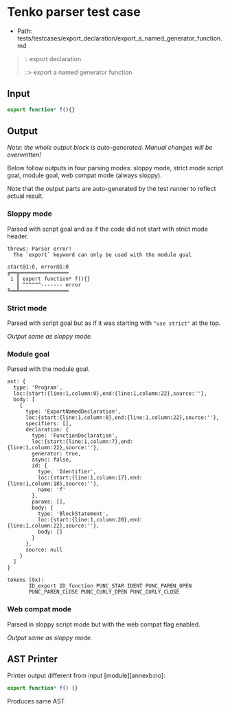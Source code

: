 # Tenko parser test case

- Path: tests/testcases/export_declaration/export_a_named_generator_function.md

> :: export declaration
>
> ::> export a named generator function

## Input

`````js
export function* f(){}
`````

## Output

_Note: the whole output block is auto-generated. Manual changes will be overwritten!_

Below follow outputs in four parsing modes: sloppy mode, strict mode script goal, module goal, web compat mode (always sloppy).

Note that the output parts are auto-generated by the test runner to reflect actual result.

### Sloppy mode

Parsed with script goal and as if the code did not start with strict mode header.

`````
throws: Parser error!
  The `export` keyword can only be used with the module goal

start@1:0, error@1:0
╔══╦════════════════
 1 ║ export function* f(){}
   ║ ^^^^^^------- error
╚══╩════════════════

`````

### Strict mode

Parsed with script goal but as if it was starting with `"use strict"` at the top.

_Output same as sloppy mode._

### Module goal

Parsed with the module goal.

`````
ast: {
  type: 'Program',
  loc:{start:{line:1,column:0},end:{line:1,column:22},source:''},
  body: [
    {
      type: 'ExportNamedDeclaration',
      loc:{start:{line:1,column:0},end:{line:1,column:22},source:''},
      specifiers: [],
      declaration: {
        type: 'FunctionDeclaration',
        loc:{start:{line:1,column:7},end:{line:1,column:22},source:''},
        generator: true,
        async: false,
        id: {
          type: 'Identifier',
          loc:{start:{line:1,column:17},end:{line:1,column:18},source:''},
          name: 'f'
        },
        params: [],
        body: {
          type: 'BlockStatement',
          loc:{start:{line:1,column:20},end:{line:1,column:22},source:''},
          body: []
        }
      },
      source: null
    }
  ]
}

tokens (9x):
       ID_export ID_function PUNC_STAR IDENT PUNC_PAREN_OPEN
       PUNC_PAREN_CLOSE PUNC_CURLY_OPEN PUNC_CURLY_CLOSE
`````


### Web compat mode

Parsed in sloppy script mode but with the web compat flag enabled.

_Output same as sloppy mode._

## AST Printer

Printer output different from input [module][annexb:no]:

````js
export function* f() {}
````

Produces same AST
